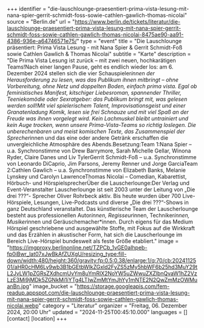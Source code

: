 +++
identifier = "die-lauschlounge-praesentiert-prima-vista-lesung-mit-nana-spier-gerrit-schmidt-foss-sowie-cathlen-gawlich-thomas-nicolai"
source = "Berlin.de"
url = "https://www.berlin.de/tickets/literatur/die-lauschlounge-praesentiert-prima-vista-lesung-mit-nana-spier-gerrit-schmidt-foss-sowie-cathlen-gawlich-thomas-nicolai-8475ae90-aa91-4386-936e-a64746571e75/"
type = "event"
title = "Die Lauschlounge präsentiert: Prima Vista Lesung - mit Nana Spier & Gerrit Schmidt-Foß sowie Cathlen Gawlich & Thomas Nicolai"
subtitle = "Karte"
description = "Die Prima Vista Lesung ist zurück – mit zwei neuen, hochkarätigen Teams!Nach einer langen Pause, geht es endlich wieder los: am 6. Dezember 2024 stellen sich die vier Schauspieler*innen der Herausforderung zu lesen, was das Publikum ihnen mitbringt – ohne Vorbereitung, ohne Netz und doppelten Boden, einfach prima vista. Egal ob feministisches Manifest, kitschiger Liebesroman, spannender Thriller, Teeniekomödie oder Sexratgeber: das Publikum bringt mit, was gelesen werden soll!Mit viel spielerischem Talent, Improvisationsgeist und einer Granatenladung Komik, lesen sie frei Schnauze und mit viel Spaß an der Freude was ihnen vorgelegt wird. Kein Lachmuskel bleibt untrainiert und kein Auge trocken, wenn unsere Prima-Vista-Teams so richtig loslegen. Die unberechenbaren und meist komischen Texte, das Zusammenspiel der Sprecher*innen und das eine oder andere Getränk erschaffen die unvergleichliche Atmosphäre des Abends.Besetzung:Team 1:Nana Spier – u.a. Synchronstimme von Drew Barrymore, Sarah Michelle Gellar, Winona Ryder, Claire Danes und Liv TylerGerrit Schmidt-Foß – u.a. Synchronstimme von Leonardo DiCaprio, Jim Parsons, Jeremy Renner und Jorge GarciaTeam 2:Cathlen Gawlich – u.a. Synchronstimme von Elizabeth Banks, Melanie Lynskey und Carolyn LawrenceThomas Nicolai – Comedian, Kabarettist, Hörbuch- und HörspielsprecherÜber die Lauscherlounge:Der Verlag und Event-Veranstalter Lauscherlounge ist seit 2003 unter der Leitung von „Die drei ???“- Sprecher Oliver Rohrbeck aktiv. Bis heute wurden über 700 Live-Hörspiele, Lesungen, Live-Podcasts und diverse „Die drei ???“-Shows in ganz Deutschland veranstaltet. Das künstlerische Team der Lauscherlounge besteht aus professionellen Autor*innen, Regisseur*innen, Techniker*innen, Musiker*innen und Geräuschemacher*innen. Durch eigens für das Medium Hörspiel geschriebene und ausgewählte Stoffe, mit Fokus auf die Wirkkraft und das Erzählen in akustischer Form, hat sich die Lauscherlounge im Bereich Live-Hörspiel bundesweit als feste Größe etabliert."
image = "https://imgproxy.berlinonline.net/TZPCb_1vGE0aIhpeb-fp0iBwr_lat07xJwBkAfZUXgU/resizing_type:fill-down/width:480/height:360/gravity:fp:0.5:0.38/enlarge:1/q:70/cb:2024112501/aHR0cHM6Ly9wb3B1bGEtbWlkZGxld2FyZS5zMy5hbWF6b25hd3MuY29tL2JvLW1pZGRsZXdhcmUvYm8uYmRlX2NoYW5uZWwuZXZlbnQvaW1hZ2VzLzE3Mi9jMDk5ZGNkMi1iYTg4LTIwZmMtYmJhYy1mNTE2N2QwZmMzOWMuanBn.jpg"
image_bucket = "https://storage.googleapis.com/fem-readup.appspot.com/die-lauschlounge-praesentiert-prima-vista-lesung-mit-nana-spier-gerrit-schmidt-foss-sowie-cathlen-gawlich-thomas-nicolai.webp"
category = "Literatur"
organizer = "Freitag, 06. Dezember 2024, 20:00 Uhr"
updated = "2024-11-25T00:45:10.000"
languages = []
[contact]
[location]
+++